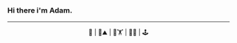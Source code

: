 ### Hi there i'm Adam.
***
<p align="center">
🐶 | 🌲⛰️ | 👟🏋️ | 🎵🎸 | 🕹️
</p>

<!--
**adamduval/adamduval** is a ✨ _special_ ✨ repository because its `README.md` (this file) appears on your GitHub profile.

Here are some ideas to get you started:

- 🔭 I’m currently working on ...
- 🌱 I’m currently learning ...
- 👯 I’m looking to collaborate on ...
- 🤔 I’m looking for help with ...
- 💬 Ask me about ...
- 📫 How to reach me: ...
- 😄 Pronouns: ...
- ⚡ Fun fact: ...
-->
